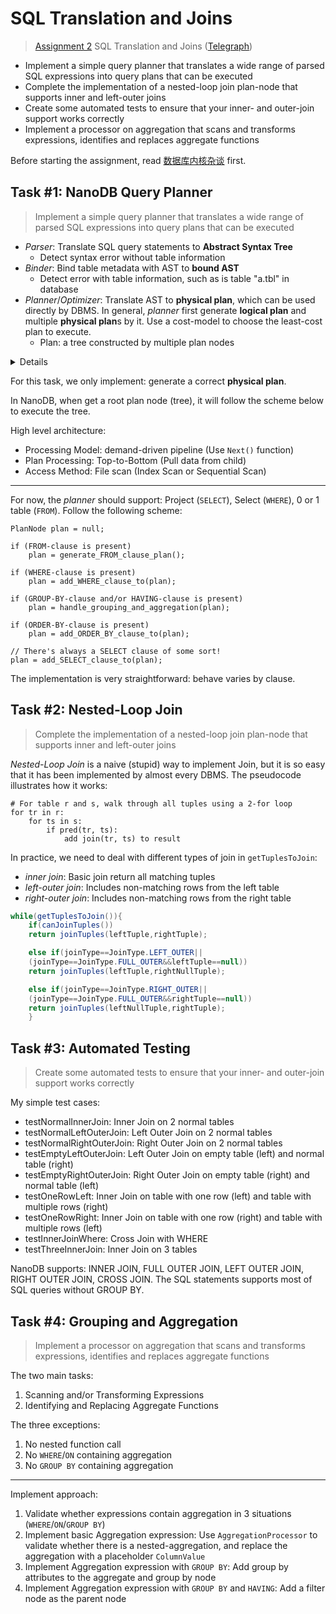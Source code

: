 # SQL Translation and Joins

> [Assignment 2](http://courses.cms.caltech.edu/cs122/assignments/lab2.html)
> SQL Translation and Joins
> ([Telegraph](https://telegra.ph/Assignment-2-SQL-Translation-and-Joins-11-02))

* Implement a simple query planner that translates a wide range of parsed SQL
  expressions into query plans that can be executed
* Complete the implementation of a nested-loop join plan-node that supports
  inner and left-outer joins
* Create some automated tests to ensure that your inner- and outer-join support
  works correctly
* Implement a processor on aggregation that scans and transforms expressions,
  identifies and replaces aggregate functions

Before starting the assignment,
read [数据库内核杂谈](https://www.infoq.cn/theme/46) first.

## Task #1: NanoDB Query Planner

> Implement a simple query planner that translates a wide range of parsed SQL
> expressions into query plans that can be executed

* *Parser*: Translate SQL query statements to **Abstract Syntax Tree**
    * Detect syntax error without table information
* *Binder*: Bind table metadata with AST to **bound AST**
    * Detect error with table information, such as is table "a.tbl" in database
* *Planner*/*Optimizer*: Translate AST to **physical plan**, which can be used
  directly by DBMS. In general, *planner* first generate **logical plan** and
  multiple **physical plan**s by it. Use a cost-model to choose the least-cost
  plan to execute.
    * Plan: a tree constructed by multiple plan nodes

<details>
<img alt="real database" src="https://static001.infoq.cn/resource/image/74/90/74207315eda9acd26bbb91c922b66c90.png">
<p></p>
<img alt="the life of a SQL query]s" src="https://user-images.githubusercontent.com/70138429/199474700-45b40411-90b4-44bb-9492-ff56742c7296.png">
</details>

For this task, we only implement: generate a correct **physical plan**.

In NanoDB, when get a root plan node (tree), it will follow the scheme below to
execute the tree.

High level architecture:
* Processing Model: demand-driven pipeline (Use `Next()` function)
* Plan Processing: Top-to-Bottom (Pull data from child)
* Access Method: File scan (Index Scan or Sequential Scan)

---

For now, the *planner* should support: Project (`SELECT`), Select (`WHERE`), 0
or 1 table (`FROM`). Follow the following scheme:

```
PlanNode plan = null;

if (FROM-clause is present)
    plan = generate_FROM_clause_plan();

if (WHERE-clause is present)
    plan = add_WHERE_clause_to(plan);

if (GROUP-BY-clause and/or HAVING-clause is present)
    plan = handle_grouping_and_aggregation(plan);

if (ORDER-BY-clause is present)
    plan = add_ORDER_BY_clause_to(plan);

// There's always a SELECT clause of some sort!
plan = add_SELECT_clause_to(plan);
```

The implementation is very straightforward: behave varies by clause.

## Task #2: Nested-Loop Join

> Complete the implementation of a nested-loop join plan-node that supports
> inner and left-outer joins

*Nested-Loop Join* is a naive (stupid) way to implement Join, but it is so easy
that it has been implemented by almost every DBMS. The pseudocode illustrates
how it works:

```
# For table r and s, walk through all tuples using a 2-for loop
for tr in r:
    for ts in s:
        if pred(tr, ts):
            add join(tr, ts) to result
```

In practice, we need to deal with different types of join in `getTuplesToJoin`:
* *inner join*: Basic join return all matching tuples
* *left-outer join*: Includes non-matching rows from the left table
* *right-outer join*: Includes non-matching rows from the right table

```java
while(getTuplesToJoin()){
    if(canJoinTuples())
    return joinTuples(leftTuple,rightTuple);

    else if(joinType==JoinType.LEFT_OUTER||
    (joinType==JoinType.FULL_OUTER&&leftTuple==null))
    return joinTuples(leftTuple,rightNullTuple);

    else if(joinType==JoinType.RIGHT_OUTER||
    (joinType==JoinType.FULL_OUTER&&rightTuple==null))
    return joinTuples(leftNullTuple,rightTuple);
    }
```

## Task #3: Automated Testing

> Create some automated tests to ensure that your inner- and outer-join support
> works correctly

My simple test cases:
* testNormalInnerJoin: Inner Join on 2 normal tables
* testNormalLeftOuterJoin: Left Outer Join on 2 normal tables
* testNormalRightOuterJoin: Right Outer Join on 2 normal tables
* testEmptyLeftOuterJoin: Left Outer Join on empty table (left) and normal
  table (right)
* testEmptyRightOuterJoin: Right Outer Join on empty table (right) and normal
  table (left)
* testOneRowLeft: Inner Join on table with one row (left) and table with
  multiple rows (right)
* testOneRowRight: Inner Join on table with one row (right) and table with
  multiple rows (left)
* testInnerJoinWhere: Cross Join with WHERE
* testThreeInnerJoin: Inner Join on 3 tables

NanoDB supports: INNER JOIN, FULL OUTER JOIN, LEFT OUTER JOIN, RIGHT OUTER JOIN,
CROSS JOIN. The SQL statements supports most of SQL queries without GROUP BY.

## Task #4: Grouping and Aggregation

> Implement a processor on aggregation that scans and transforms expressions,
> identifies and replaces aggregate functions

The two main tasks:
1. Scanning and/or Transforming Expressions
2. Identifying and Replacing Aggregate Functions

The three exceptions:
1. No nested function call
2. No `WHERE`/`ON` containing aggregation
3. No `GROUP BY` containing aggregation

---

Implement approach:
1. Validate whether expressions contain aggregation in 3 situations
   (`WHERE`/`ON`/`GROUP BY`)
2. Implement basic Aggregation expression: Use `AggregationProcessor` to
   validate whether there is a nested-aggregation, and replace the aggregation
   with a placeholder `ColumnValue`
3. Implement Aggregation expression with `GROUP BY`: Add group by attributes
   to the aggregate and group by node
4. Implement Aggregation expression with `GROUP BY` and `HAVING`: Add a filter
   node as the parent node
